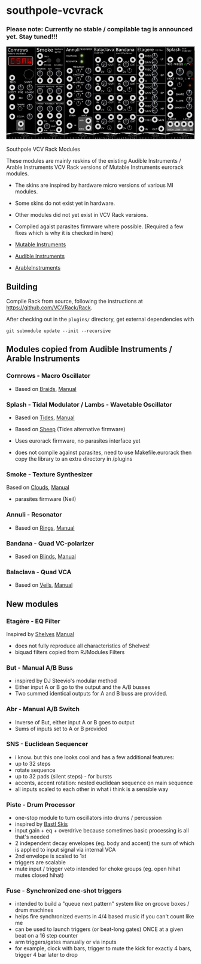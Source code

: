 # southpole-vcvrack

### Please note: Currently no stable / compilable tag is announced yet. Stay tuned!!!

![All](./doc/sp-all-2018-01-22.png)

Southpole VCV Rack Modules

These modules are mainly reskins of the existing Audible Instruments /
Arable Instruments VCV Rack versions of Mutable Instruments eurorack modules.
- The skins are inspired by hardware micro versions of various MI modules.
- Some skins do not exist yet in hardware.
- Other modules did not yet exist in VCV Rack versions.
- Compiled agaist parasites firmware where possible. (Required a few fixes which is why it is checked in here) 

- [Mutable Instruments](https://mutable-instruments.net/)
- [Audible Instruments](https://github.com/VCVRack/AudibleInstruments/)
- [ArableInstruments](https://github.com/adbrant/ArableInstruments/)

## Building

Compile Rack from source, following the instructions at https://github.com/VCVRack/Rack.

After checking out in the `plugins/` directory, get external dependencies with

	git submodule update --init --recursive


## Modules copied from Audible Instruments / Arable Instruments

### Cornrows - Macro Oscillator

- Based on [Braids](https://mutable-instruments.net/modules/braids), [Manual](https://mutable-instruments.net/modules/braids/manual/)

### Splash - Tidal Modulator / Lambs - Wavetable Oscillator

- Based on [Tides](https://mutable-instruments.net/modules/tides), [Manual](https://mutable-instruments.net/modules/tides/manual/)

- Based on [Sheep](https://mutable-instruments.net/modules/tides/firmware/) (Tides alternative firmware)

- Uses eurorack firmware, no parasites interface yet
- does not compile against parasites, need to use Makefile.eurorack then copy the library to an extra directory in /plugins

### Smoke - Texture Synthesizer
Based on [Clouds](https://mutable-instruments.net/modules/clouds), [Manual](https://mutable-instruments.net/modules/clouds/manual/)

- parasites firmware (Neil)

### Annuli - Resonator
- Based on [Rings](https://mutable-instruments.net/modules/rings), [Manual](https://mutable-instruments.net/modules/rings/manual/)

### Bandana - Quad VC-polarizer
- Based on [Blinds](https://mutable-instruments.net/modules/blinds), [Manual](https://mutable-instruments.net/modules/blinds/manual/)

### Balaclava - Quad VCA
- Based on [Veils](https://mutable-instruments.net/modules/veils), [Manual](https://mutable-instruments.net/modules/veils/manual/)

## New modules

### Etagère - EQ Filter
Inspired by [Shelves](https://mutable-instruments.net/modules/shelves)
[Manual](https://mutable-instruments.net/modules/shelves/manual/)

- does not fully reproduce all characteristics of Shelves!
- biquad filters copied from RJModules Filters

### But - Manual A/B Buss 

- inspired by DJ Steevio's modular method
- Either input A or B go to the output and the A/B busses
- Two summed identical outputs for A and B buss are provided.

### Abr - Manual A/B Switch 

- Inverse of But, either input A or B goes to output
- Sums of inputs set to A or B provided

### SNS - Euclidean Sequencer

- i know. but this one looks cool and has a few additional features:
- up to 32 steps
- rotate sequence
- up to 32 pads (silent steps) - for bursts
- accents, accent rotation: nested euclidean sequence on main sequence
- all inputs scaled to each other in what i think is a sensible way

### Piste - Drum Processor

- one-stop module to turn oscillators into drums / percussion 
- inspired by [Bastl Skis](http://www.bastl-instruments.com/modular/skis/)
- input gain + eq + overdrive because sometimes basic processing is all that's needed
- 2 independent decay envelopes (eg. body and accent) the sum of which is applied to input signal via internal VCA
- 2nd envelope is scaled to 1st
- triggers are scalable
- mute input / trigger veto intended for choke groups (eg. open hihat mutes closed hihat)

### Fuse - Synchronized one-shot triggers

- intended to build a "queue next pattern" system like on groove boxes / drum machines
- helps fire synchronized events in 4/4 based music if you can't count like me
- can be used to launch triggers (or beat-long gates) ONCE at a given beat on a 16 step counter
- arm triggers/gates manually or via inputs
- for example, clock with bars, trigger to mute the kick for exactly 4 bars, trigger 4 bar later to drop

